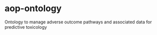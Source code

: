 # aop-ontology
Ontology to manage adverse outcome pathways and associated data for predictive toxicology
